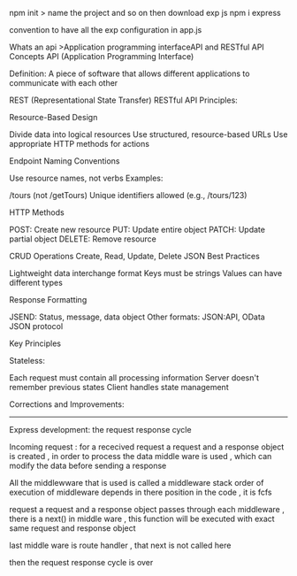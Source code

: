 npm init > name the project  and so on
then download exp js
npm i express

convention to have all the exp configuration in app.js 

Whats an api >Application programming interfaceAPI and RESTful API Concepts
API (Application Programming Interface)

Definition: A piece of software that allows different applications to communicate with each other

REST (Representational State Transfer)
RESTful API Principles:

Resource-Based Design

Divide data into logical resources
Use structured, resource-based URLs
Use appropriate HTTP methods for actions


Endpoint Naming Conventions

Use resource names, not verbs
Examples:

/tours (not /getTours)
Unique identifiers allowed (e.g., /tours/123)





HTTP Methods

POST: Create new resource
PUT: Update entire object
PATCH: Update partial object
DELETE: Remove resource

CRUD Operations
Create, Read, Update, Delete
JSON Best Practices

Lightweight data interchange format
Keys must be strings
Values can have different types

Response Formatting

JSEND: Status, message, data object
Other formats: JSON:API, OData JSON protocol

Key Principles

Stateless:

Each request must contain all processing information
Server doesn't remember previous states
Client handles state management



Corrections and Improvements:



-------------------------------------------------------------------

Express development: the request response cycle 

Incoming request : for a rececived request  a request and a response object is created , in order to process the data middle ware is used , which can modify the data before sending a response 

 All the middlewware that is used is called a middleware stack 
 order of execution of middleware depends in there position in the code , it is fcfs

request  a request and a response object passes through each middleware , there is a next() in middle ware , this function will be executed with exact same request and response object


last middle ware is route handler , that next is not called here 

then the request response cycle is over


